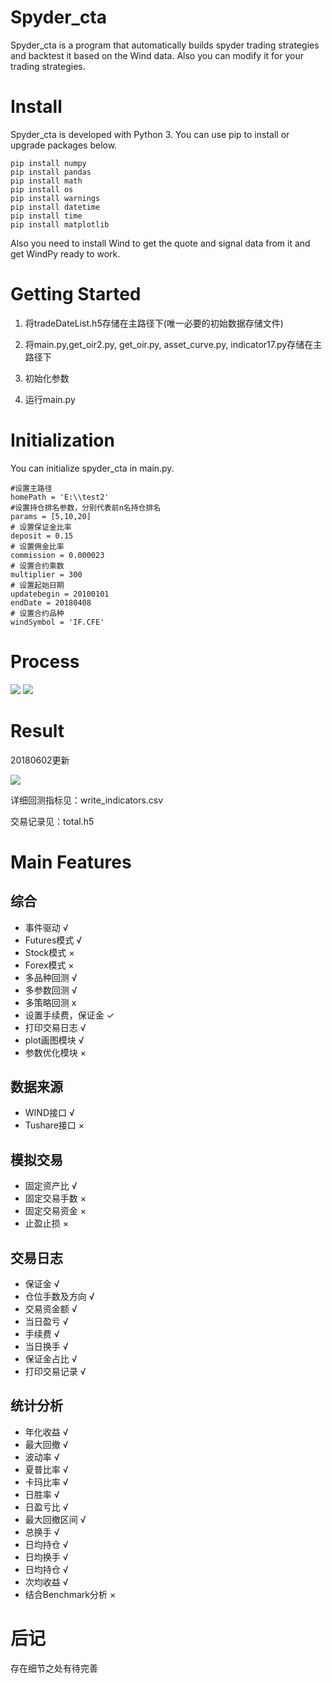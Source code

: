 # Spyder_cta
Spyder_cta is a program that automatically builds spyder trading strategies and backtest it based on the Wind data. Also you can modify it for your trading strategies.
# Install
Spyder_cta is developed with Python 3.
You can use pip to install or upgrade packages below.
```
pip install numpy
pip install pandas
pip install math
pip install os
pip install warnings
pip install datetime
pip install time
pip install matplotlib
```
Also you need to install Wind to get the quote and signal data from it and get WindPy ready to work.
# Getting Started
1. 将tradeDateList.h5存储在主路径下(唯一必要的初始数据存储文件)

2. 将main.py,get_oir2.py, get_oir.py, asset_curve.py, indicator17.py存储在主路径下
3. 初始化参数
4. 运行main.py
# Initialization
You can initialize spyder_cta in main.py.
```
#设置主路径
homePath = 'E:\\test2'
#设置持仓排名参数，分别代表前n名持仓排名
params = [5,10,20]
# 设置保证金比率
deposit = 0.15
# 设置佣金比率
commission = 0.000023
# 设置合约乘数
multiplier = 300
# 设置起始日期
updatebegin = 20100101
endDate = 20180408
# 设置合约品种
windSymbol = 'IF.CFE'
```
# Process
![](https://github.com/nkuzhengwt/Spyder_cta/blob/master/process.png)
![](https://github.com/nkuzhengwt/Spyder_cta/blob/master/process2.png)
# Result
20180602更新

![](https://github.com/nkuzhengwt/Spyder_cta/blob/New/result.png)

详细回测指标见：write_indicators.csv

交易记录见：total.h5
# Main Features
## 综合
- 事件驱动 √
- Futures模式 √
- Stock模式 ×
- Forex模式 ×
- 多品种回测 √
- 多参数回测 √
- 多策略回测 x
- 设置手续费，保证金 ✓
- 打印交易日志 √
- plot画图模块 √
- 参数优化模块 ×
## 数据来源
- WIND接口 √
- Tushare接口 ×
## 模拟交易
- 固定资产比 √
- 固定交易手数 ×
- 固定交易资金 ×
- 止盈止损 ×
## 交易日志
- 保证金 √
- 仓位手数及方向 √
- 交易资金额 √
- 当日盈亏 √
- 手续费 √
- 当日换手 √
- 保证金占比 √
- 打印交易记录 √
## 统计分析
- 年化收益 √
- 最大回撤 √
- 波动率 √
- 夏普比率 √
- 卡玛比率 √
- 日胜率 √
- 日盈亏比 √
- 最大回撤区间 √
- 总换手 √
- 日均持仓 √
- 日均换手 √
- 日均持仓 √
- 次均收益 √
- 结合Benchmark分析 ×
# 后记
存在细节之处有待完善
